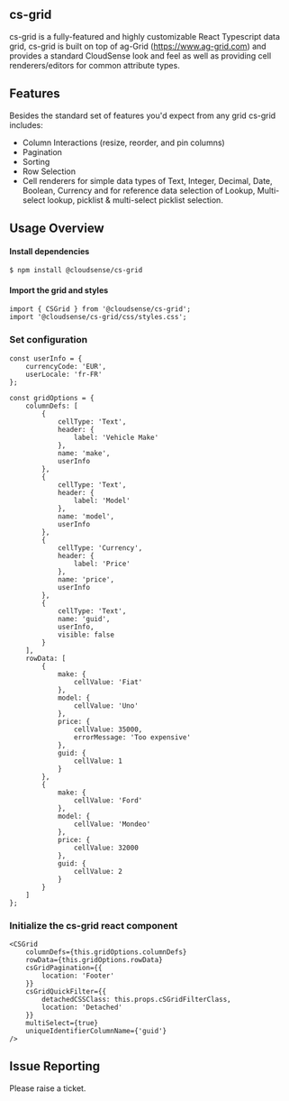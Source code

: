 cs-grid
------

cs-grid is a fully-featured and highly customizable React Typescript data grid, cs-grid is built on top of ag-Grid (https://www.ag-grid.com) and provides a standard CloudSense look and feel as well as providing cell renderers/editors for common attribute types.

Features
--------------

Besides the standard set of features you'd expect from any grid cs-grid includes:

* Column Interactions (resize, reorder, and pin columns)
* Pagination
* Sorting
* Row Selection
* Cell renderers for simple data types of Text, Integer, Decimal, Date, Boolean, Currency and for reference data selection of Lookup, Multi-select lookup, picklist & multi-select picklist selection.

Usage Overview
--------------

#### Install dependencies

    $ npm install @cloudsense/cs-grid

#### Import the grid and styles

	import { CSGrid } from '@cloudsense/cs-grid';
	import '@cloudsense/cs-grid/css/styles.css';

### Set configuration

	const userInfo = {
		currencyCode: 'EUR',
		userLocale: 'fr-FR'
	};

	const gridOptions = {
		columnDefs: [
			{
				cellType: 'Text',
				header: {
					label: 'Vehicle Make'
				},
				name: 'make',
				userInfo
			},
			{
				cellType: 'Text',
				header: {
					label: 'Model'
				},
				name: 'model',
				userInfo
			},
			{
				cellType: 'Currency',
				header: {
					label: 'Price'
				},
				name: 'price',
				userInfo
			},
			{
				cellType: 'Text',
				name: 'guid',
				userInfo,
				visible: false
			}
		],
		rowData: [
			{
				make: {
					cellValue: 'Fiat'
				},
				model: {
					cellValue: 'Uno'
				},
				price: {
					cellValue: 35000,
					errorMessage: 'Too expensive'
				},
				guid: {
					cellValue: 1
				}
			},
			{
				make: {
					cellValue: 'Ford'
				},
				model: {
					cellValue: 'Mondeo'
				},
				price: {
					cellValue: 32000
				},
				guid: {
					cellValue: 2
				}
			}
		]
	};

### Initialize the cs-grid react component

	<CSGrid
		columnDefs={this.gridOptions.columnDefs}
		rowData={this.gridOptions.rowData}
		csGridPagination={{
			location: 'Footer'
		}}
		csGridQuickFilter={{
			detachedCSSClass: this.props.cSGridFilterClass,
			location: 'Detached'
		}}
		multiSelect={true}
		uniqueIdentifierColumnName={'guid'}
	/>

Issue Reporting
----------

Please raise a ticket.
